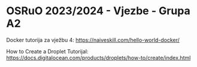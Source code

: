 <h1>OSRuO 2023/2024 - Vjezbe - Grupa A2</h1>

Docker tutorija za vježbu 4:   https://naiveskill.com/hello-world-docker/

How to Create a Droplet Tutorijal: https://docs.digitalocean.com/products/droplets/how-to/create/index.html
